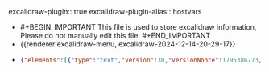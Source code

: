 excalidraw-plugin:: true
excalidraw-plugin-alias:: hostvars

- #+BEGIN_IMPORTANT
  This file is used to store excalidraw information, Please do not manually edit this file.
  #+END_IMPORTANT
- {{renderer excalidraw-menu, excalidraw-2024-12-14-20-29-17}}
- ```json
  {"elements":[{"type":"text","version":30,"versionNonce":1795386773,"isDeleted":false,"id":"grU59N7iU7PjZA_yjhiq_","fillStyle":"solid","strokeWidth":2,"strokeStyle":"solid","roughness":1,"opacity":100,"angle":0,"x":802,"y":124,"strokeColor":"#1e1e1e","backgroundColor":"transparent","width":270.5760803222656,"height":45,"seed":1273737371,"groupIds":[],"frameId":null,"roundness":null,"boundElements":[],"updated":1734185009637,"link":null,"locked":false,"fontSize":36,"fontFamily":1,"text":"Magic Variables","textAlign":"left","verticalAlign":"top","containerId":null,"originalText":"Magic Variables","lineHeight":1.25,"baseline":32},{"type":"text","version":39,"versionNonce":1264820795,"isDeleted":false,"id":"zJNIkqa8185J-wLYr5CRp","fillStyle":"solid","strokeWidth":2,"strokeStyle":"solid","roughness":1,"opacity":100,"angle":0,"x":1048,"y":215,"strokeColor":"#1e1e1e","backgroundColor":"transparent","width":120.9324951171875,"height":35,"seed":894665883,"groupIds":[],"frameId":null,"roundness":null,"boundElements":[],"updated":1734185009637,"link":null,"locked":false,"fontSize":28,"fontFamily":1,"text":"hostvars","textAlign":"left","verticalAlign":"top","containerId":null,"originalText":"hostvars","lineHeight":1.25,"baseline":25},{"id":"2NcgARPe5Ofp5iRPaCUrE","type":"rectangle","x":1030,"y":207,"width":393,"height":465,"angle":0,"strokeColor":"#1e1e1e","backgroundColor":"transparent","fillStyle":"solid","strokeWidth":2,"strokeStyle":"dashed","roughness":1,"opacity":100,"groupIds":[],"frameId":null,"roundness":{"type":3},"seed":458010005,"version":18,"versionNonce":1204482805,"isDeleted":false,"boundElements":null,"updated":1734185009637,"link":null,"locked":false},{"id":"x4DcxZuTvPPbK0g7_ZN_T","type":"text","x":506,"y":288,"width":111.8604736328125,"height":35,"angle":0,"strokeColor":"#1e1e1e","backgroundColor":"transparent","fillStyle":"solid","strokeWidth":2,"strokeStyle":"solid","roughness":1,"opacity":100,"groupIds":[],"frameId":null,"roundness":null,"seed":576175765,"version":43,"versionNonce":669172571,"isDeleted":false,"boundElements":[{"id":"fLf7p3ptSLgy--Lgz7niG","type":"arrow"},{"id":"DEUnXdooE-FiIuwFBZxth","type":"arrow"},{"id":"f84rlQbLqAmePhCwYf-W4","type":"arrow"},{"id":"GRZgA0t_6yW7HdprT75sz","type":"arrow"}],"updated":1734185055713,"link":null,"locked":false,"text":"playbook","fontSize":28,"fontFamily":1,"textAlign":"left","verticalAlign":"top","baseline":25,"containerId":null,"originalText":"playbook","lineHeight":1.25},{"id":"94JndD0xoBFqmYxqoXUwX","type":"rectangle","x":266,"y":544,"width":261,"height":71,"angle":0,"strokeColor":"#1e1e1e","backgroundColor":"transparent","fillStyle":"solid","strokeWidth":2,"strokeStyle":"solid","roughness":1,"opacity":100,"groupIds":[],"frameId":null,"roundness":{"type":3},"seed":82218491,"version":27,"versionNonce":154053461,"isDeleted":false,"boundElements":[{"type":"text","id":"tuRmowb89QVgLukXPNbMh"},{"id":"f84rlQbLqAmePhCwYf-W4","type":"arrow"}],"updated":1734185051524,"link":null,"locked":false},{"id":"tuRmowb89QVgLukXPNbMh","type":"text","x":372.2300262451172,"y":567,"width":48.539947509765625,"height":25,"angle":0,"strokeColor":"#1e1e1e","backgroundColor":"transparent","fillStyle":"solid","strokeWidth":2,"strokeStyle":"solid","roughness":1,"opacity":100,"groupIds":[],"frameId":null,"roundness":null,"seed":1447863035,"version":24,"versionNonce":786861947,"isDeleted":false,"boundElements":null,"updated":1734185009638,"link":null,"locked":false,"text":"host1","fontSize":20,"fontFamily":1,"textAlign":"center","verticalAlign":"middle","baseline":18,"containerId":"94JndD0xoBFqmYxqoXUwX","originalText":"host1","lineHeight":1.25},{"id":"0VXyRQAjLXaMhHMO9lP-D","type":"rectangle","x":1077,"y":255,"width":329,"height":195,"angle":0,"strokeColor":"#1e1e1e","backgroundColor":"transparent","fillStyle":"solid","strokeWidth":2,"strokeStyle":"dashed","roughness":1,"opacity":100,"groupIds":[],"frameId":null,"roundness":{"type":3},"seed":165054907,"version":104,"versionNonce":1378267835,"isDeleted":false,"boundElements":[{"id":"fLf7p3ptSLgy--Lgz7niG","type":"arrow"}],"updated":1734185345404,"link":null,"locked":false},{"id":"Fa8oSpYNNzDL7LvTLZJwV","type":"text","x":1202.5000076293945,"y":353,"width":9.999984741210938,"height":25,"angle":0,"strokeColor":"#1e1e1e","backgroundColor":"transparent","fillStyle":"solid","strokeWidth":2,"strokeStyle":"solid","roughness":1,"opacity":100,"groupIds":[],"frameId":null,"roundness":null,"seed":201081717,"version":60,"versionNonce":201123867,"isDeleted":true,"boundElements":null,"updated":1734185009638,"link":null,"locked":false,"text":"","fontSize":20,"fontFamily":1,"textAlign":"center","verticalAlign":"middle","baseline":18,"containerId":"0VXyRQAjLXaMhHMO9lP-D","originalText":"","lineHeight":1.25},{"id":"44slnVyYAK9I1JhHVDykz","type":"rectangle","x":549,"y":544,"width":261,"height":71,"angle":0,"strokeColor":"#1e1e1e","backgroundColor":"transparent","fillStyle":"solid","strokeWidth":2,"strokeStyle":"solid","roughness":1,"opacity":100,"groupIds":[],"frameId":null,"roundness":{"type":3},"seed":1060178491,"version":40,"versionNonce":1824094997,"isDeleted":false,"boundElements":[{"type":"text","id":"I8veuuB0j0-tgQTwtBAXu"}],"updated":1734185009638,"link":null,"locked":false},{"id":"I8veuuB0j0-tgQTwtBAXu","type":"text","x":650.8200302124023,"y":567,"width":57.35993957519531,"height":25,"angle":0,"strokeColor":"#1e1e1e","backgroundColor":"transparent","fillStyle":"solid","strokeWidth":2,"strokeStyle":"solid","roughness":1,"opacity":100,"groupIds":[],"frameId":null,"roundness":null,"seed":1340607221,"version":39,"versionNonce":1912548539,"isDeleted":false,"boundElements":null,"updated":1734185009638,"link":null,"locked":false,"text":"host2","fontSize":20,"fontFamily":1,"textAlign":"center","verticalAlign":"middle","baseline":18,"containerId":"44slnVyYAK9I1JhHVDykz","originalText":"host2","lineHeight":1.25},{"id":"nQsG3_EigyWxu6bIRaxQv","type":"rectangle","x":1078,"y":466,"width":322.99999999999994,"height":181.00000000000006,"angle":0,"strokeColor":"#1e1e1e","backgroundColor":"transparent","fillStyle":"solid","strokeWidth":2,"strokeStyle":"dashed","roughness":1,"opacity":100,"groupIds":[],"frameId":null,"roundness":{"type":3},"seed":1936955995,"version":110,"versionNonce":1266867349,"isDeleted":false,"boundElements":[{"id":"DEUnXdooE-FiIuwFBZxth","type":"arrow"}],"updated":1734185363519,"link":null,"locked":false},{"id":"DKOt8BLXEV6nq-_CMNWtD","type":"text","x":1203.5000076293945,"y":489,"width":9.999984741210938,"height":25,"angle":0,"strokeColor":"#1e1e1e","backgroundColor":"transparent","fillStyle":"solid","strokeWidth":2,"strokeStyle":"solid","roughness":1,"opacity":100,"groupIds":[],"frameId":null,"roundness":null,"seed":1659768021,"version":76,"versionNonce":1095989371,"isDeleted":true,"boundElements":null,"updated":1734185020835,"link":null,"locked":false,"text":"","fontSize":20,"fontFamily":1,"textAlign":"center","verticalAlign":"middle","baseline":18,"containerId":"nQsG3_EigyWxu6bIRaxQv","originalText":"","lineHeight":1.25},{"id":"zzE6pzs3l__Q_YUh7mrN5","type":"arrow","x":535.8691062188916,"y":332,"width":72.8691062188916,"height":228,"angle":0,"strokeColor":"#1e1e1e","backgroundColor":"transparent","fillStyle":"solid","strokeWidth":2,"strokeStyle":"solid","roughness":1,"opacity":100,"groupIds":[],"frameId":null,"roundness":{"type":2},"seed":445945909,"version":32,"versionNonce":872587989,"isDeleted":true,"boundElements":null,"updated":1734185046517,"link":null,"locked":false,"points":[[0,0],[-72.8691062188916,228]],"lastCommittedPoint":null,"startBinding":{"elementId":"x4DcxZuTvPPbK0g7_ZN_T","focus":0.03666880274465917,"gap":14},"endBinding":null,"startArrowhead":null,"endArrowhead":"arrow"},{"id":"_LjnNndUyg5hRn5jfw0_q","type":"arrow","x":563.8960278803909,"y":333,"width":105.10397211960913,"height":225,"angle":0,"strokeColor":"#1e1e1e","backgroundColor":"transparent","fillStyle":"solid","strokeWidth":2,"strokeStyle":"solid","roughness":1,"opacity":100,"groupIds":[],"frameId":null,"roundness":{"type":2},"seed":593746843,"version":43,"versionNonce":2098028795,"isDeleted":true,"boundElements":null,"updated":1734185046518,"link":null,"locked":false,"points":[[0,0],[105.10397211960913,225]],"lastCommittedPoint":null,"startBinding":{"elementId":"x4DcxZuTvPPbK0g7_ZN_T","focus":-0.11138109386636398,"gap":15},"endBinding":null,"startArrowhead":null,"endArrowhead":"arrow"},{"id":"HdxfdPG-_vOmhMFuRuj0G","type":"text","x":493,"y":478,"width":135.85984802246094,"height":25,"angle":0,"strokeColor":"#1e1e1e","backgroundColor":"transparent","fillStyle":"solid","strokeWidth":2,"strokeStyle":"solid","roughness":1,"opacity":100,"groupIds":[],"frameId":null,"roundness":null,"seed":1044986299,"version":95,"versionNonce":2003269429,"isDeleted":false,"boundElements":null,"updated":1734185009639,"link":null,"locked":false,"text":"gather_facts","fontSize":20,"fontFamily":1,"textAlign":"left","verticalAlign":"top","baseline":18,"containerId":null,"originalText":"gather_facts","lineHeight":1.25},{"id":"-Cc2qAOs_3Oq7g6VzZZWU","type":"text","x":667,"y":347,"width":9.999984741210938,"height":25,"angle":0,"strokeColor":"#1e1e1e","backgroundColor":"transparent","fillStyle":"solid","strokeWidth":2,"strokeStyle":"solid","roughness":1,"opacity":100,"groupIds":[],"frameId":null,"roundness":null,"seed":1446216187,"version":3,"versionNonce":777421467,"isDeleted":true,"boundElements":null,"updated":1734185009639,"link":null,"locked":false,"text":"","fontSize":20,"fontFamily":1,"textAlign":"left","verticalAlign":"top","baseline":18,"containerId":null,"originalText":"","lineHeight":1.25},{"id":"biMTZpZtNp8ZD6raEZ4R9","type":"text","x":845,"y":384,"width":67.95628356933594,"height":35,"angle":0,"strokeColor":"#1e1e1e","backgroundColor":"transparent","fillStyle":"solid","strokeWidth":2,"strokeStyle":"dashed","roughness":1,"opacity":100,"groupIds":[],"frameId":null,"roundness":null,"seed":550426555,"version":3,"versionNonce":1782368405,"isDeleted":true,"boundElements":null,"updated":1734185009639,"link":null,"locked":false,"text":"host1","fontSize":28,"fontFamily":1,"textAlign":"left","verticalAlign":"top","baseline":25,"containerId":null,"originalText":"host1","lineHeight":1.25},{"id":"zNvfu-Co27gSblJcsSqo4","type":"text","x":1093,"y":263,"width":48.539947509765625,"height":25,"angle":0,"strokeColor":"#1e1e1e","backgroundColor":"transparent","fillStyle":"solid","strokeWidth":2,"strokeStyle":"dashed","roughness":1,"opacity":100,"groupIds":[],"frameId":null,"roundness":null,"seed":1058629461,"version":50,"versionNonce":379203131,"isDeleted":false,"boundElements":null,"updated":1734185313892,"link":null,"locked":false,"text":"host1","fontSize":20,"fontFamily":1,"textAlign":"left","verticalAlign":"top","baseline":18,"containerId":null,"originalText":"host1","lineHeight":1.25},{"id":"ruVxmvY2mC0X9ddFlLoED","type":"text","x":1094,"y":472,"width":57.35993957519531,"height":25,"angle":0,"strokeColor":"#1e1e1e","backgroundColor":"transparent","fillStyle":"solid","strokeWidth":2,"strokeStyle":"dashed","roughness":1,"opacity":100,"groupIds":[],"frameId":null,"roundness":null,"seed":533643797,"version":44,"versionNonce":557430171,"isDeleted":false,"boundElements":null,"updated":1734185027008,"link":null,"locked":false,"text":"host2","fontSize":20,"fontFamily":1,"textAlign":"left","verticalAlign":"top","baseline":18,"containerId":null,"originalText":"host2","lineHeight":1.25},{"id":"fLf7p3ptSLgy--Lgz7niG","type":"arrow","x":632,"y":306.60986788449134,"width":439,"height":48.8803966038451,"angle":0,"strokeColor":"#1e1e1e","backgroundColor":"transparent","fillStyle":"solid","strokeWidth":2,"strokeStyle":"dashed","roughness":1,"opacity":100,"groupIds":[],"frameId":null,"roundness":{"type":2},"seed":135744219,"version":91,"versionNonce":1132429307,"isDeleted":false,"boundElements":null,"updated":1734185345405,"link":null,"locked":false,"points":[[0,0],[439,48.8803966038451]],"lastCommittedPoint":null,"startBinding":{"elementId":"x4DcxZuTvPPbK0g7_ZN_T","gap":14.1395263671875,"focus":-0.2818585284493647},"endBinding":{"elementId":"0VXyRQAjLXaMhHMO9lP-D","gap":6,"focus":-0.1897364833150801},"startArrowhead":null,"endArrowhead":"arrow"},{"id":"DEUnXdooE-FiIuwFBZxth","type":"arrow","x":624,"y":316.03705591690056,"width":440,"height":247.91520689838768,"angle":0,"strokeColor":"#1e1e1e","backgroundColor":"transparent","fillStyle":"solid","strokeWidth":2,"strokeStyle":"dashed","roughness":1,"opacity":100,"groupIds":[],"frameId":null,"roundness":{"type":2},"seed":805318165,"version":77,"versionNonce":753564501,"isDeleted":false,"boundElements":null,"updated":1734185363520,"link":null,"locked":false,"points":[[0,0],[440,247.91520689838768]],"lastCommittedPoint":null,"startBinding":{"elementId":"x4DcxZuTvPPbK0g7_ZN_T","gap":6.1395263671875,"focus":-0.4983914340248169},"endBinding":{"elementId":"nQsG3_EigyWxu6bIRaxQv","gap":14,"focus":-0.5858891434502488},"startArrowhead":null,"endArrowhead":"arrow"},{"id":"f84rlQbLqAmePhCwYf-W4","type":"arrow","x":406,"y":541,"width":113,"height":209,"angle":0,"strokeColor":"#1e1e1e","backgroundColor":"transparent","fillStyle":"solid","strokeWidth":2,"strokeStyle":"dashed","roughness":1,"opacity":100,"groupIds":[],"frameId":null,"roundness":{"type":2},"seed":113221179,"version":11,"versionNonce":21526709,"isDeleted":false,"boundElements":null,"updated":1734185051524,"link":null,"locked":false,"points":[[0,0],[113,-209]],"lastCommittedPoint":null,"startBinding":{"elementId":"94JndD0xoBFqmYxqoXUwX","focus":-0.07559291695966248,"gap":3},"endBinding":{"elementId":"x4DcxZuTvPPbK0g7_ZN_T","focus":0.43740065176927584,"gap":9},"startArrowhead":null,"endArrowhead":"arrow"},{"id":"GRZgA0t_6yW7HdprT75sz","type":"arrow","x":692,"y":545,"width":96,"height":215,"angle":0,"strokeColor":"#1e1e1e","backgroundColor":"transparent","fillStyle":"solid","strokeWidth":2,"strokeStyle":"dashed","roughness":1,"opacity":100,"groupIds":[],"frameId":null,"roundness":{"type":2},"seed":1489997685,"version":9,"versionNonce":1597428411,"isDeleted":false,"boundElements":null,"updated":1734185055713,"link":null,"locked":false,"points":[[0,0],[-96,-215]],"lastCommittedPoint":null,"startBinding":null,"endBinding":{"elementId":"x4DcxZuTvPPbK0g7_ZN_T","focus":-0.3628601789320861,"gap":7},"startArrowhead":null,"endArrowhead":"arrow"},{"id":"lVoOXYJu22-uUeWCBcHVS","type":"text","x":1118,"y":290,"width":136.05984497070312,"height":25,"angle":0,"strokeColor":"#1e1e1e","backgroundColor":"transparent","fillStyle":"solid","strokeWidth":2,"strokeStyle":"dashed","roughness":1,"opacity":100,"groupIds":[],"frameId":null,"roundness":null,"seed":880155963,"version":83,"versionNonce":964605141,"isDeleted":false,"boundElements":null,"updated":1734185320602,"link":null,"locked":false,"text":"ansible_facts","fontSize":20,"fontFamily":1,"textAlign":"left","verticalAlign":"top","baseline":18,"containerId":null,"originalText":"ansible_facts","lineHeight":1.25},{"id":"dgIeaTjqk0V1j2oaw2waZ","type":"text","x":1122,"y":503,"width":136.05984497070312,"height":25,"angle":0,"strokeColor":"#1e1e1e","backgroundColor":"transparent","fillStyle":"solid","strokeWidth":2,"strokeStyle":"dashed","roughness":1,"opacity":100,"groupIds":[],"frameId":null,"roundness":null,"seed":322943835,"version":79,"versionNonce":816160597,"isDeleted":false,"boundElements":null,"updated":1734185106634,"link":null,"locked":false,"text":"ansible_facts","fontSize":20,"fontFamily":1,"textAlign":"left","verticalAlign":"top","baseline":18,"containerId":null,"originalText":"ansible_facts","lineHeight":1.25},{"id":"WsCkFCIkxe2rIC7BVts_b","type":"text","x":1118,"y":376,"width":190.73980712890625,"height":25,"angle":0,"strokeColor":"#1e1e1e","backgroundColor":"transparent","fillStyle":"solid","strokeWidth":2,"strokeStyle":"dashed","roughness":1,"opacity":100,"groupIds":[],"frameId":null,"roundness":null,"seed":1755915573,"version":96,"versionNonce":950242267,"isDeleted":false,"boundElements":null,"updated":1734185327727,"link":null,"locked":false,"text":"inventory_hostname","fontSize":20,"fontFamily":1,"textAlign":"left","verticalAlign":"top","baseline":18,"containerId":null,"originalText":"inventory_hostname","lineHeight":1.25},{"id":"4FI40TOhYITem8wCfXNNr","type":"text","x":1121,"y":408,"width":258.979736328125,"height":25,"angle":0,"strokeColor":"#1e1e1e","backgroundColor":"transparent","fillStyle":"solid","strokeWidth":2,"strokeStyle":"dashed","roughness":1,"opacity":100,"groupIds":[],"frameId":null,"roundness":null,"seed":448839861,"version":132,"versionNonce":1318884571,"isDeleted":false,"boundElements":null,"updated":1734185341140,"link":null,"locked":false,"text":"inventory_hostname_short","fontSize":20,"fontFamily":1,"textAlign":"left","verticalAlign":"top","baseline":18,"containerId":null,"originalText":"inventory_hostname_short","lineHeight":1.25},{"id":"J_uAnZR3707ufYFpBsZIw","type":"text","x":1126,"y":608,"width":258.979736328125,"height":25,"angle":0,"strokeColor":"#1e1e1e","backgroundColor":"transparent","fillStyle":"solid","strokeWidth":2,"strokeStyle":"dashed","roughness":1,"opacity":100,"groupIds":[],"frameId":null,"roundness":null,"seed":1081474363,"version":177,"versionNonce":939566395,"isDeleted":false,"boundElements":null,"updated":1734185357808,"link":null,"locked":false,"text":"inventory_hostname_short","fontSize":20,"fontFamily":1,"textAlign":"left","verticalAlign":"top","baseline":18,"containerId":null,"originalText":"inventory_hostname_short","lineHeight":1.25},{"id":"eBUIEOzf7CdVSfAye7QH_","type":"text","x":1125,"y":582,"width":190.73980712890625,"height":25,"angle":0,"strokeColor":"#1e1e1e","backgroundColor":"transparent","fillStyle":"solid","strokeWidth":2,"strokeStyle":"dashed","roughness":1,"opacity":100,"groupIds":[],"frameId":null,"roundness":null,"seed":763556853,"version":112,"versionNonce":1763620629,"isDeleted":false,"boundElements":null,"updated":1734185354471,"link":null,"locked":false,"text":"inventory_hostname","fontSize":20,"fontFamily":1,"textAlign":"left","verticalAlign":"top","baseline":18,"containerId":null,"originalText":"inventory_hostname","lineHeight":1.25},{"id":"_QD1TCXhpwv2zfN1RJ730","type":"text","x":1156,"y":323,"width":127.31985473632812,"height":25,"angle":0,"strokeColor":"#1e1e1e","backgroundColor":"transparent","fillStyle":"solid","strokeWidth":2,"strokeStyle":"dashed","roughness":1,"opacity":100,"groupIds":[],"frameId":null,"roundness":null,"seed":651941365,"version":47,"versionNonce":232477237,"isDeleted":false,"boundElements":null,"updated":1734185320602,"link":null,"locked":false,"text":"default_ipv4","fontSize":20,"fontFamily":1,"textAlign":"left","verticalAlign":"top","baseline":18,"containerId":null,"originalText":"default_ipv4","lineHeight":1.25},{"id":"MqfaairY0ipKyUmP9Lamr","type":"text","x":1181,"y":346,"width":77.35990905761719,"height":25,"angle":0,"strokeColor":"#1e1e1e","backgroundColor":"transparent","fillStyle":"solid","strokeWidth":2,"strokeStyle":"dashed","roughness":1,"opacity":100,"groupIds":[],"frameId":null,"roundness":null,"seed":1121174171,"version":67,"versionNonce":1534935957,"isDeleted":false,"boundElements":null,"updated":1734185320602,"link":null,"locked":false,"text":"address","fontSize":20,"fontFamily":1,"textAlign":"left","verticalAlign":"top","baseline":18,"containerId":null,"originalText":"address","lineHeight":1.25},{"id":"TDsKSPRgWSU8XudUKh1ot","type":"text","x":1179,"y":555,"width":77.35990905761719,"height":25,"angle":0,"strokeColor":"#1e1e1e","backgroundColor":"transparent","fillStyle":"solid","strokeWidth":2,"strokeStyle":"dashed","roughness":1,"opacity":100,"groupIds":[],"frameId":null,"roundness":null,"seed":1687303739,"version":76,"versionNonce":1971097589,"isDeleted":false,"boundElements":null,"updated":1734185193358,"link":null,"locked":false,"text":"address","fontSize":20,"fontFamily":1,"textAlign":"left","verticalAlign":"top","baseline":18,"containerId":null,"originalText":"address","lineHeight":1.25},{"id":"GaK9QFzdog-BJxlXY8oFX","type":"text","x":1153,"y":533,"width":127.31985473632812,"height":25,"angle":0,"strokeColor":"#1e1e1e","backgroundColor":"transparent","fillStyle":"solid","strokeWidth":2,"strokeStyle":"dashed","roughness":1,"opacity":100,"groupIds":[],"frameId":null,"roundness":null,"seed":88492315,"version":57,"versionNonce":1205997685,"isDeleted":false,"boundElements":null,"updated":1734185169706,"link":null,"locked":false,"text":"default_ipv4","fontSize":20,"fontFamily":1,"textAlign":"left","verticalAlign":"top","baseline":18,"containerId":null,"originalText":"default_ipv4","lineHeight":1.25},{"id":"zs-qJajYf4hjO9z-1ZfRK","type":"text","x":858,"y":720,"width":574.21875,"height":24,"angle":0,"strokeColor":"#1e1e1e","backgroundColor":"transparent","fillStyle":"solid","strokeWidth":2,"strokeStyle":"dashed","roughness":1,"opacity":100,"groupIds":[],"frameId":null,"roundness":null,"seed":1519663125,"version":75,"versionNonce":1774673397,"isDeleted":false,"boundElements":null,"updated":1734185254539,"link":null,"locked":false,"text":"hostvars.host1.ansible_facts.default_ipv4.address","fontSize":20,"fontFamily":3,"textAlign":"left","verticalAlign":"top","baseline":19,"containerId":null,"originalText":"hostvars.host1.ansible_facts.default_ipv4.address","lineHeight":1.2},{"id":"ttIZC1zj3GWqTRdUcMjcX","type":"text","x":860,"y":752,"width":386.71875,"height":24,"angle":0,"strokeColor":"#1e1e1e","backgroundColor":"transparent","fillStyle":"solid","strokeWidth":2,"strokeStyle":"dashed","roughness":1,"opacity":100,"groupIds":[],"frameId":null,"roundness":null,"seed":2035432309,"version":116,"versionNonce":1000503637,"isDeleted":false,"boundElements":null,"updated":1734185304857,"link":null,"locked":false,"text":"hostvars.host1.inventory_hostname","fontSize":20,"fontFamily":3,"textAlign":"left","verticalAlign":"top","baseline":19,"containerId":null,"originalText":"hostvars.host1.inventory_hostname","lineHeight":1.2},{"id":"XEy-VyDTV9bq-F8lgTi6B","type":"text","x":862,"y":787,"width":457.03125,"height":24,"angle":0,"strokeColor":"#1e1e1e","backgroundColor":"transparent","fillStyle":"solid","strokeWidth":2,"strokeStyle":"dashed","roughness":1,"opacity":100,"groupIds":[],"frameId":null,"roundness":null,"seed":279555515,"version":128,"versionNonce":294108853,"isDeleted":false,"boundElements":null,"updated":1734185382812,"link":null,"locked":false,"text":"hostvars.host1.inventory_hostname_short","fontSize":20,"fontFamily":3,"textAlign":"left","verticalAlign":"top","baseline":19,"containerId":null,"originalText":"hostvars.host1.inventory_hostname_short","lineHeight":1.2}],"files":{},"appState":{"gridSize":null,"viewBackgroundColor":"#ffffff","zoom":{"value":1},"offsetTop":20,"offsetLeft":0,"scrollX":0,"scrollY":0,"viewModeEnabled":false,"zenModeEnabled":false}}
  ```